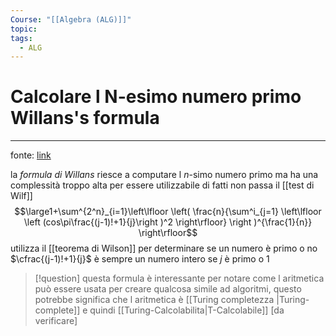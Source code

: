```yaml
---
Course: "[[Algebra (ALG)]]"
topic: 
tags:
  - ALG
---
```


# Calcolare l N-esimo numero primo Willans's formula
---

fonte: [link](https://www.youtube.com/watch?v=j5s0h42GfvM)

la _formula di Willans_  riesce a computare l $n$-simo numero primo ma ha una complessità troppo alta per essere utilizzabile di fatti non passa il [[test di Wilf]]
	$$\large1+\sum^{2^n}_{i=1}\left\lfloor
	\left(
	\frac{n}{\sum^i_{j=1}
	\left\lfloor 
		\left (cos\pi\frac{(j-1)!+1}{j}\right )^2
	\right\rfloor}
	\right )^{\frac{1}{n}}
	\right\rfloor$$
utilizza il [[teorema di Wilson]] per determinare se un numero è primo o no $\cfrac{(j-1)!+1}{j}$ è sempre un numero intero se $j$ è primo o 1



>[!question]
>questa formula è interessante per notare come l aritmetica può essere usata per creare qualcosa simile ad algoritmi, questo potrebbe significa che l aritmetica è [[Turing completezza |Turing-complete]] e quindi [[Turing-Calcolabilita|T-Calcolabile]] \[da verificare\]